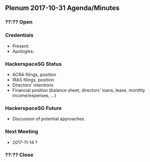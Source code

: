 ## Plenum 2017-10-31 Agenda/Minutes

### ??:?? Open

### Credentials
- Present:
- Apologies:

### HackerspaceSG Status
- ACRA filings, position
- IRAS filings, position
- Directors' intentions
- Financial position (balance sheet, directors' loans, lease, monthly income/expenses, ...)

### HackerspaceSG Future
- Discussion of potential approaches.

### Next Meeting
- 2017-11-14 ?

### ??:?? Close
